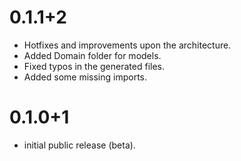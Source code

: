 # 0.1.1+2

- Hotfixes and improvements upon the architecture.
- Added Domain folder for models.
- Fixed typos in the generated files.
- Added some missing imports. 

# 0.1.0+1

- initial public release (beta).
